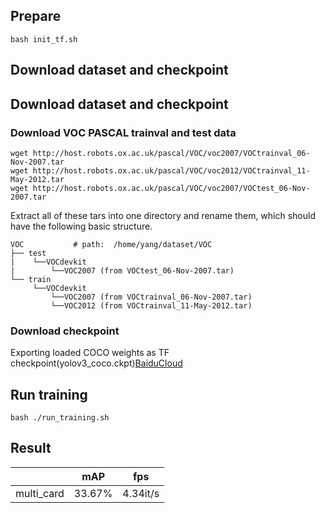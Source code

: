 ## Prepare
```
bash init_tf.sh
```

## Download dataset and checkpoint

## Download dataset and checkpoint
### Download VOC PASCAL trainval and test data

```
wget http://host.robots.ox.ac.uk/pascal/VOC/voc2007/VOCtrainval_06-Nov-2007.tar
wget http://host.robots.ox.ac.uk/pascal/VOC/voc2012/VOCtrainval_11-May-2012.tar
wget http://host.robots.ox.ac.uk/pascal/VOC/voc2007/VOCtest_06-Nov-2007.tar
```
Extract all of these tars into one directory and rename them, which should have the following basic structure.

```
VOC           # path:  /home/yang/dataset/VOC
├── test
|    └──VOCdevkit
|        └──VOC2007 (from VOCtest_06-Nov-2007.tar)
└── train
     └──VOCdevkit
         └──VOC2007 (from VOCtrainval_06-Nov-2007.tar)
         └──VOC2012 (from VOCtrainval_11-May-2012.tar)
```
###  Download checkpoint
Exporting loaded COCO weights as TF checkpoint(yolov3_coco.ckpt)[BaiduCloud](https://pan.baidu.com/s/11mwiUy8KotjUVQXqkGGPFQ&shfl=sharepset#list/path=%2F)




## Run training 
```
bash ./run_training.sh
```
## Result

|               | mAP       |       fps |
| ---           | ---       | ---       |
|    multi_card |  33.67%   | 4.34it/s  |

